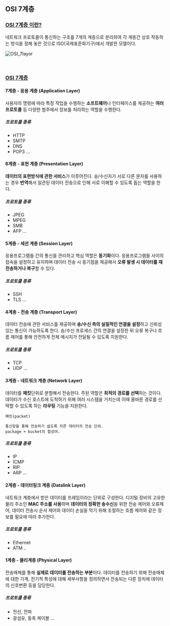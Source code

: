 ## OSI 7계층



### <u>OSI 7계층 이란?</u>

네트워크 프로토콜이 통신하는 구조를 7개의 계층으로 분리하여 각 계층간 상호 작동하는 방식을 정해 놓은 것으로 ISO(국제표준화기구)에서 개발한 모델이다.

![OSI_7layor](C:\Users\jyb63\Desktop\취업스터디\1st\BJY\resource\OSI_7layer.jpg)

<br>

### <u>OSI 7계층</u> 

#### 7계층 - 응용 계층 (Application Layer)

사용자의 명령에 따라 특정 작업을 수행하는 <strong>소프트웨어</strong>나 인터페이스를 제공하는 <strong>여러 프로토콜</strong> 등 다양한 범주에서 정보를 처리하는 역할을 수행한다.

##### 프로토콜 종류

* HTTP
* SMTP
* DNS
* POP3 ...

#### 6계층 - 표현 계층 (Presentation Layer)

<Strong>데이터의 표현방식에 관한 서비스</strong>가 이루어진다. 송/수신자가 서로 다른 문자를 사용하는 경우 <strong>번역</strong>해서 일관된 데이터 전송으로 인해 서로 이해할 수 있도록 돕는 역할을 한다.

##### 프로토콜 종류

* JPEG
* MPEG
* SMB
* AFP ...

#### 5계층 - 세션 계층 (Session Layer)

응용프로그램들 간의 통신을 관리하고 핵심 역할은 <strong>동기화</strong>이다. 응용프로그램들 사이의 접속을 설정하고 유지하며 데이터 전송 시 동기점을 제공해서 <strong>오류 발생 시 데이터를 재전송하거나 복구</strong>할 수 있다.

##### 프로토콜 종류

* SSH
* TLS ...

#### 4계층 - 전송 계층 (Transport Layer)

데이터 전송에 관한 서비스를 제공하며 <strong>송/수신 측의 실질적인 연결을 설정</strong>하고 신뢰성 있는 통신이 가능하도록 한다. 송/수신 프로세스 간의 연결을 설정한 뒤 오류 복구나 흐름 제어를 통해 안전하게 전체 메시지가 전달될 수 있도록 지원한다.

##### 프로토콜 종류

* TCP
* UDP ...

#### 3계층 - 네트워크 계층 (Network Layer)

데이터를 **패킷**단위로 분할해서 전송한다. 주된 역할은 <strong>최적의 경로를 선택</strong>하는 것이다. 데이터가 수신 호스트에 도착하기 위해 여러 시스템을 거치는데 이때 올바른 경로를 선택할 수 있도록 하는 <strong>라우팅</strong> 기능을 지원한다.

```
패킷(packet)

통신망을 통해 전송하기 쉽도록 자른 데이터의 전송 단위.
package + bucket의 합성어.
```

##### 프로토콜 종류

* IP
* ICMP
* RIP
* ARP ...

#### 2계층 - 데이터링크 계층 (Datalink Layer)

네트워크 계층에서 받은 데이터를 프레임이라는 단위로 구성한다.
디지털 장비의 고유한 물리 주소인 **MAC 주소를 사용**하며 **데이터의 정확한 송수신**을 위한 전송 제어와 오류제어, 데이터 전송시 순서 제어와 데이터 손실을 막기 위해 조절하는 흐름 제어와 같은 정보를 필요에 따라 추가한다.

##### 프로토콜 종류

* Ethernet
* ATM ..

#### 1계층 - 물리계층 (Physical Layer)

전송매체를 통해 **실제로 데이터를 전송하는 부분**이다. 데이터를 전송하기 위해 전송매체에 대한 기계, 전기적 특성에 대해 세부사항을 정의하면서 전송되는 다른 장치에 데이터의 신호변환 등을 담당한다.

##### 프로토콜 종류

* 전선, 전파
* 광섬유, 동축 케이블 ...

